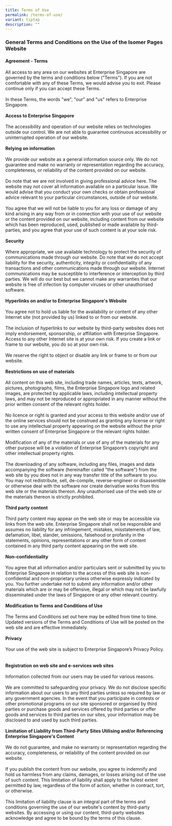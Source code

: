 ```yaml
---
title: Terms of Use
permalink: /terms-of-use/
variant: tiptap
description: ""
---
```

<h3><strong>General Terms and Conditions on the Use of the Isomer Pages Website</strong></h3>
<h4><strong>Agreement - Terms</strong></h4>
<p>All access to any area on our websites at Enterprise Singapore are governed
by the terms and conditions below ("Terms"). If you are not comfortable
with any of these Terms, we would advise you to exit. Please continue only
if you can accept these Terms.
<br>
<br>In these Terms, the words "we", "our" and "us" refers to Enterprise Singapore.
<br>
<br><strong>Access to Enterprise Singapore </strong>
<br>
<br>The accessibility and operation of our website relies on technologies
outside our control. We are not able to guarantee continuous accessibility
or uninterrupted operation of our website.
<br>
<br><strong>Relying on information </strong>
<br>
<br>We provide our website as a general information source only. We do not
guarantee and make no warranty or representation regarding the accuracy,
completeness, or reliability of the content provided on our website.
<br>
<br>Do note that we are not involved in giving professional advice here. The
website may not cover all information available on a particular issue.
We would advise that you conduct your own checks or obtain professional
advice relevant to your particular circumstances, outside of our website.
<br>
<br>You agree that we will not be liable to you for any loss or damage of
any kind arising in any way from or in connection with your use of our
website or the content provided on our website, including content from
our website which has been reproduced, used, published or made available
by third-parties, and you agree that your use of such content is at your
sole risk.
<br>
<br><strong>Security </strong>
<br>
<br>Where appropriate, we use available technology to protect the security
of communications made through our website. Do note that we do not accept
liability for the security, authenticity, integrity or confidentiality
of any transactions and other communications made through our website.
Internet communications may be susceptible to interference or interception
by third parties. We will do our best but we cannot make any warranties
that our website is free of infection by computer viruses or other unauthorised
software.
<br>
<br><strong>Hyperlinks on and/or to Enterprise Singapore's Website <br></strong>
<br>You agree not to hold us liable for the availability or content of any
other Internet site (not provided by us) linked to or from our website.
<br>
<br>The inclusion of hyperlinks to our website by third-party websites does
not imply endorsement, sponsorship, or affiliation with Enterprise Singapore.
Access to any other Internet site is at your own risk. If you create a
link or frame to our website, you do so at your own risk.
<br>
<br>We reserve the right to object or disable any link or frame to or from
our website.
<br>
<br><strong>Restrictions on use of materials </strong>
<br>
<br>All content on this web site, including trade names, articles, texts,
artwork, pictures, photographs, films, the Enterprise Singapore logo and
related images, are protected by applicable laws, including intellectual
property laws, and may not be reproduced or appropriated in any manner
without the prior written consent of the relevant rights holder.
<br>
<br>No licence or right is granted and your access to this website and/or
use of the online services should not be construed as granting any license
or right to use any intellectual property appearing on the website without
the prior written consent of Enterprise Singapore or the relevant rights
holder.
<br>
<br>Modification of any of the materials or use of any of the materials for
any other purpose will be a violation of Enterprise Singapore’s copyright
and other intellectual property rights.
<br>
<br>The downloading of any software, including any files, images and data
accompanying the software (hereinafter called "the software") from the
web site by you does not in any way transfer title of the software to you.
You may not redistribute, sell, de-compile, reverse-engineer or disassemble
or otherwise deal with the software nor create derivative works from this
web site or the materials thereon. Any unauthorised use of the web site
or the materials thereon is strictly prohibited.
<br>
<br><strong>Third party content </strong>
<br>
<br>Third party content may appear on the web site or may be accessible via
links from the web site. Enterprise Singapore shall not be responsible
and assumes no liability for any infringement, mistakes, misstatements
of law, defamation, libel, slander, omissions, falsehood or profanity in
the statements, opinions, representations or any other form of content
contained in any third party content appearing on the web site.
<br>
<br><strong>Non-confidentiality </strong>
<br>
<br>You agree that all information and/or particulars sent or submitted by
you to Enterprise Singapore in relation to the access of this web site
is non-confidential and non-proprietary unless otherwise expressly indicated
by you. You further undertake not to submit any information and/or other
materials which are or may be offensive, illegal or which may not be lawfully
disseminated under the laws of Singapore or any other relevant country.
<br>
<br><strong>Modification to Terms and Conditions of Use </strong>
<br>
<br>The Terms and Conditions set out here may be edited from time to time.
Updated versions of the Terms and Conditions of Use will be posted on the
web site and are effective immediately.
<br>
<br><strong>Privacy </strong>
<br>
<br>Your use of the web site is subject to Enterprise Singapore’s Privacy
Policy.
<br>
<br>
<br><strong>Registration on web site and e-services web sites </strong>
<br>
<br>Information collected from our users may be used for various reasons.
<br>
<br>We are committed to safeguarding your privacy. We do not disclose specific
information about our users to any third parties unless so required by
law or any government agencies. In the event that you participate in contests
or other promotional programs on our site sponsored or organised by third
parties or purchase goods and services offered by third parties or offer
goods and services to third parties on our sites, your information may
be disclosed to and used by such third parties.
<br>
<br><strong>Limitation of Liability from Third-Party Sites Utilising and/or Referencing Enterprise Singapore's Content </strong>
<br>
<br>We do not guarantee, and make no warranty or representation regarding
the accuracy, completeness, or reliability of the content provided on our
website.
<br>
<br>If you publish the content from our website, you agree to indemnify and
hold us harmless from any claims, damages, or losses arising out of the
use of such content. This limitation of liability shall apply to the fullest
extent permitted by law, regardless of the form of action, whether in contract,
tort, or otherwise.
<br>
<br>This limitation of liability clause is an integral part of the terms and
conditions governing the use of our website's content by third-party websites.
By accessing or using our content, third-party websites acknowledge and
agree to be bound by the terms of this clause.
<br>
<br>
</p>